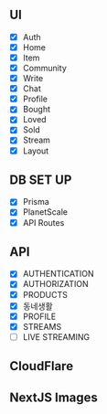 ## UI
- [x] Auth
- [x] Home
- [x] Item
- [x] Community
- [x] Write
- [x] Chat
- [x] Profile
- [x] Bought
- [x] Loved
- [x] Sold
- [x] Stream
- [x] Layout

## DB SET UP
- [x] Prisma
- [x] PlanetScale
- [x] API Routes

## API
- [x] AUTHENTICATION
- [x] AUTHORIZATION
- [x] PRODUCTS
- [x] 동네생활
- [x] PROFILE
- [x] STREAMS
- [ ] LIVE STREAMING

## CloudFlare

## NextJS Images